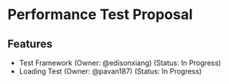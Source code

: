 # Performance Test Proposal

## Features

* Test Framework (Owner: @edisonxiang) (Status: In Progress)
* Loading Test (Owner: @pavan187) (Status: In Progress)
